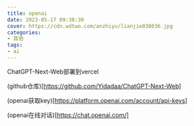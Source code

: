```yaml
---
title: openai
date: 2023-05-17 09:38:30
cover: https://cdn.wdtwo.com/anzhiyu/lianjie038036.jpg
categories:
- 其他
tags:
- ai
---
```

ChatGPT-Next-Web部署到vercel
<!--more-->

(github仓库)[https://github.com/Yidadaa/ChatGPT-Next-Web]


(openai获取key)[https://platform.openai.com/account/api-keys]

(openai在线对话)[https://chat.openai.com/]
